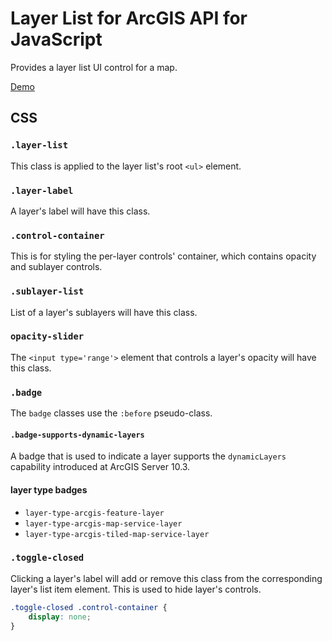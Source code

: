 Layer List for ArcGIS API for JavaScript
=======================================

Provides a layer list UI control for a map.

[Demo](http://wsdot-gis.github.io/arcgis-js-layer-list/)


## CSS ##

### `.layer-list` ###

This class is applied to the layer list's root `<ul>` element.

### `.layer-label` ###

A layer's label will have this class.

### `.control-container` ###

This is for styling the per-layer controls' container, which contains opacity and sublayer controls.

### `.sublayer-list` ###

List of a layer's sublayers will have this class.

### `opacity-slider` ###

The `<input type='range'>` element that controls a layer's opacity will have this class.


### `.badge` ###

The `badge` classes use the `:before` pseudo-class.

#### `.badge-supports-dynamic-layers` ####

A badge that is used to indicate a layer supports the `dynamicLayers` capability introduced at ArcGIS Server 10.3.

#### layer type badges ####

* `layer-type-arcgis-feature-layer`
* `layer-type-arcgis-map-service-layer`
* `layer-type-arcgis-tiled-map-service-layer`

### `.toggle-closed` ###

Clicking a layer's label will add or remove this class from the corresponding layer's list item element. This is used to hide layer's controls.

```css
.toggle-closed .control-container {
    display: none;
}
```
